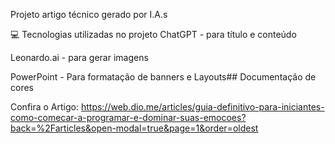 Projeto artigo técnico gerado por I.A.s

💻 Tecnologias utilizadas no projeto ChatGPT - para título e conteúdo

Leonardo.ai - para gerar imagens

PowerPoint - Para formatação de banners e Layouts## Documentação de cores

Confira o Artigo:
https://web.dio.me/articles/guia-definitivo-para-iniciantes-como-comecar-a-programar-e-dominar-suas-emocoes?back=%2Farticles&open-modal=true&page=1&order=oldest
